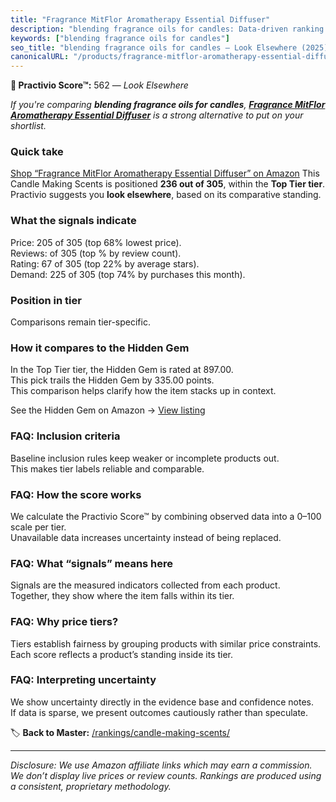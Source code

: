 ```yaml
---
title: "Fragrance MitFlor Aromatherapy Essential Diffuser"
description: "blending fragrance oils for candles: Data-driven ranking using the Practivio Score™. Positioned by quality, value, demand, findability, momentum."
keywords: ["blending fragrance oils for candles"]
seo_title: "blending fragrance oils for candles — Look Elsewhere (2025)"
canonicalURL: "/products/fragrance-mitflor-aromatherapy-essential-diffuser-B0D2KBQXKF/"
---
```


**🚫 Practivio Score™:** 562 — _Look Elsewhere_


*If you're comparing **blending fragrance oils for candles**, **[Fragrance MitFlor Aromatherapy Essential Diffuser](https://www.amazon.com/dp/B0D2KBQXKF?tag=practivio-20)** is a strong alternative to put on your shortlist.*
### Quick take
[Shop “Fragrance MitFlor Aromatherapy Essential Diffuser” on Amazon](https://www.amazon.com/dp/B0D2KBQXKF?tag=practivio-20)
This Candle Making Scents is positioned **236 out of 305**, within the **Top Tier tier**.  
Practivio suggests you **look elsewhere**, based on its comparative standing.

### What the signals indicate
Price: 205 of 305 (top 68% lowest price).  
Reviews:  of 305 (top % by review count).  
Rating: 67 of 305 (top 22% by average stars).  
Demand: 225 of 305 (top 74% by purchases this month).

### Position in tier
Comparisons remain tier-specific.

### How it compares to the Hidden Gem
In the Top Tier tier, the Hidden Gem is rated at 897.00.  
This pick trails the Hidden Gem by 335.00 points.  
This comparison helps clarify how the item stacks up in context.  

See the Hidden Gem on Amazon → [View listing](https://www.amazon.com/dp/B07WRDQ373?tag=practivio-20)

### FAQ: Inclusion criteria
Baseline inclusion rules keep weaker or incomplete products out.  
This makes tier labels reliable and comparable.

### FAQ: How the score works
We calculate the Practivio Score™ by combining observed data into a 0–100 scale per tier.  
Unavailable data increases uncertainty instead of being replaced.

### FAQ: What “signals” means here
Signals are the measured indicators collected from each product.  
Together, they show where the item falls within its tier.

### FAQ: Why price tiers?
Tiers establish fairness by grouping products with similar price constraints.  
Each score reflects a product’s standing inside its tier.

### FAQ: Interpreting uncertainty
We show uncertainty directly in the evidence base and confidence notes.  
If data is sparse, we present outcomes cautiously rather than speculate.


🏷️ **Back to Master:** [/rankings/candle-making-scents/](/rankings/candle-making-scents/)

---
_Disclosure: We use Amazon affiliate links which may earn a commission. We don’t display live prices or review counts. Rankings are produced using a consistent, proprietary methodology._
